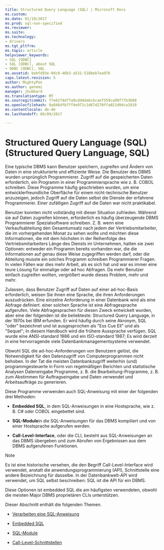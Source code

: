 ```yaml
---
title: Structured Query Language (SQL) | Microsoft Docs
ms.custom: 
ms.date: 01/19/2017
ms.prod: sql-non-specified
ms.reviewer: 
ms.suite: 
ms.technology:
- drivers
ms.tgt_pltfrm: 
ms.topic: article
helpviewer_keywords:
- SQL [ODBC]
- SQL [ODBC], about SQL
- ODBC [ODBC], SQL
ms.assetid: bebfd93e-0dc0-46b3-a531-518beb7ea976
caps.latest.revision: 5
author: MightyPen
ms.author: genemi
manager: jhubbard
ms.translationtype: MT
ms.sourcegitcommit: f7e6274d77a9cdd4de6cbcaef559ca99f77b3608
ms.openlocfilehash: 9a8464fb7ff4e971c1d67d270ffa021d0dca1910
ms.contentlocale: de-de
ms.lasthandoff: 09/09/2017

---
```

# <a name="structured-query-language-sql"></a>Structured Query Language (SQL) (Structured Query Language, SQL)
Eine typische DBMS kann Benutzer speichern, zugreifen und Ändern von Daten in eine strukturierte und effiziente Weise. Die Benutzer des DBMS wurden ursprünglich Programmierer. Zugriff auf die gespeicherten Daten erforderlich, ein Programm in einer Programmiersprache wie z. B. COBOL schreiben. Diese Programme häufig geschrieben wurden, um eine entwicklerfreundliche Oberfläche für einem nicht-technische Benutzer anzuzeigen, jedoch Zugriff auf die Daten selbst die Dienste der erfahrene Programmierer. Einer zufälligen Zugriff auf die Daten war nicht praktikabel.  
  
 Benutzer konnten nicht vollständig mit dieser Situation zufrieden. Während sie auf Daten zugreifen können, erforderlich es häufig überzeugende DBMS Programmierer Spezialsoftware schreiben. Z. B. wenn eine Verkaufsabteilung den Gesamtumsatz nach jedem der Vertriebsmitarbeiter, die im vorhergehenden Monat zu sehen wollte und möchten diese Informationen, die mit dem höchsten in der Reihenfolge des Vertriebsmitarbeiters Länge des Diensts im Unternehmen, hatten sie zwei Optionen: entweder ein Programm bereits vorhanden war, die die Informationen auf genau diese Weise zugegriffen werden darf, oder die Abteilung musste ein solches Programm schreiben Programmierer Fragen. In vielen Fällen war dies mehr Arbeit, als es sich hat und war es immer eine teure Lösung für einmalige oder ad hoc Abfragen. Da mehr Benutzer einfach zugreifen wollten, vergrößert wurde dieses Problem, mehr und mehr.  
  
 Zulassen, dass Benutzer Zugriff auf Daten auf einer ad-hoc-Basis erforderlich, weisen Sie ihnen eine Sprache, die ihren Anforderungen auszudrücken. Eine einzelne Anforderung in einer Datenbank wird als eine Abfrage definiert. einer solchen Sprache ist eine Abfragesprache aufgerufen. Viele Abfragesprachen für diesen Zweck entwickelt wurden, aber eine der folgenden ist die beliebteste: Structured Query Language, in der 1970s bei IBM erfunden. Er wird häufig durch seine Akronym, SQL "oder" bezeichnet und ist ausgesprochen als "Ess Cue Ell" und als "Sequel"; In diesem Handbuch wird die frühere Aussprache verfügen. SQL wurde eine ANSI-standard 1986 und ein ISO-standard 1987; Es wird derzeit in eine hervorragende viele Datenbankmanagementsysteme verwendet.  
  
 Obwohl SQL die ad-hoc-Anforderungen von Benutzern gelöst, die Notwendigkeit für den Datenzugriff von Computerprogrammen nicht behoben. In der Tat die meisten Datenbankzugriff weiterhin (und) programmgesteuerte in Form von regelmäßigen Berichten und statistische Analysen Dateneingabe Programme, z. B. die Bearbeitung-Programme, z. B. zum Abstimmen für Auftragseingabe und Daten verwendet und Arbeitsaufträge zu generieren.  
  
 Diese Programme verwenden auch SQL-Anweisung mit einer der folgenden drei Methoden:  
  
-   **Embedded SQL**, in dem SQL-Anweisungen in eine Hostsprache, wie z. B. C# oder COBOL eingebettet sind.  
  
-   **SQL-Module**in die SQL-Anweisungen für das DBMS kompiliert und von einer Hostsprache aufgerufen werden.  
  
-   **Call-Level-Interface**, oder die CLI, besteht aus SQL-Anweisungen an das DBMS übergeben und zum Abrufen von Ergebnissen aus dem DBMS aufgerufenen Funktionen.  
  
> [!NOTE]  
>  Es ist eine historische versehen, die den Begriff Call-Level-Interface wird verwendet, anstatt die anwendungsprogrammierung (API), Schnittstelle eine andere Bezeichnung für dasselbe. In der Datenbankwelt-API wird verwendet, um SQL selbst beschreiben: SQL ist die API für ein DBMS.  
  
 Diese Optionen ist embedded SQL die am häufigsten verwendeten, obwohl die meisten Major DBMS proprietären CLIs unterstützen.  
  
 Dieser Abschnitt enthält die folgenden Themen.  
  
-   [Verarbeiten eine SQL-Anweisung](../../odbc/reference/processing-a-sql-statement.md)  
  
-   [Embedded SQL](../../odbc/reference/embedded-sql.md)  
  
-   [SQL-Module](../../odbc/reference/sql-modules.md)  
  
-   [Call-Level-Schnittstellen](../../odbc/reference/call-level-interfaces.md)
